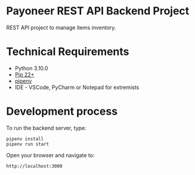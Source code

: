 # Payoneer REST API Backend Project

REST API project to manage items inventory. 


# Technical Requirements

 - Python 3.10.0
 - [Pip  22+](https://pip.pypa.io/en/stable/installation/)
 - [pipenv](https://pipenv.pypa.io/en/latest/)
 - IDE - VSCode, PyCharm or Notepad for extremists 

# Development process

To run the backend server, type:

    pipenv install
    pipenv run start

Open your browser and navigate to:

    http://localhost:3000

